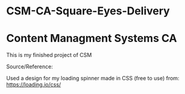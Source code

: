 # CSM-CA-Square-Eyes-Delivery

<h1>Content Managment Systems CA</h1>

This is my finished project of CSM

Source/Reference:

Used a design for my loading spinner made in CSS (free to use) from: https://loading.io/css/
